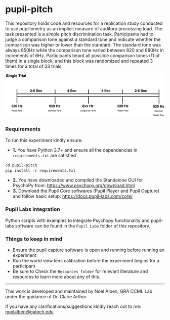# pupil-pitch
This repository holds code and resources for a replication study conducted to use pupillometry as an implicit measure of auditory processing load. The task presented is a simple pitch discrimination task. Participants had to judge a comparison tone against a standard tone and indicate whether the comparison was higher or lower than the standard. The standard tone was always 850Hz while the comparison tone varied between 820 and 880Hz in increments of 6Hz. Participants heard all possible comparison tones (11 of them) in a single block, and this block was randomized and repeated 3 times for a total of 33 trials.

![Flow Diagram](https://raw.githubusercontent.com/Computational-Cognitive-Musicology-Lab/pupil-pitch/main/images/TrialDiagram.png)
 
 ### Requirements
 To run this experiment kindly ensure:
- **1.**  You have Python 3.7+ and ensure all the dependencies in `requirements.txt` are satisfied 
 ```python
 cd pupil-pitch
pip install -r requirements.txt
```
- **2.**  You have downloaded and compiled the Standalone GUI for PsychoPy from:
https://www.psychopy.org/download.html
- **3.** Download the Pupil Core softwares (Pupil Player and Pupil Capture) and follow basic setup:
https://docs.pupil-labs.com/core/

### Pupil Labs integration
Python scripts with examples to integrate Psychopy functionality and pupil-labs software can be found in the `Pupil Labs` folder of this repository.

### Things to keep in mind
- Ensure the pupil capture software is open and running before running an experiment
- Run the world view lens calibration before the experiment begins for a participant 
- Be sure to Check the `Resources folder` for relevant literature and resources to learn more about any of this.

***
This work is developed and maintained by Noel Alben, GRA CCML Lab under the guidance of Dr. Claire Arthur.

If you have any clarifications/suggestions kindly reach out to me: noelalben@gatech.edu
